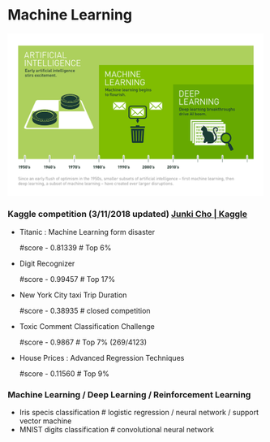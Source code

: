 # Machine Learning

![alt text](/image/Deep_Learning.png "cover_image")

### Kaggle competition (3/11/2018 updated) [Junki Cho | Kaggle](https://www.kaggle.com/jungi21cc)

  - Titanic : Machine Learning form disaster

      #score - 0.81339 # Top 6%

  - Digit Recognizer

      #score - 0.99457 # Top 17%

  - New York City taxi Trip Duration

      #score - 0.38935 # closed competition

  - Toxic Comment Classification Challenge

      #score - 0.9867  # Top 7% (269/4123)

  - House Prices : Advanced Regression Techniques

      #score - 0.11560 # Top 9%

### Machine Learning / Deep Learning / Reinforcement Learning
  - Iris specis classification # logistic regression / neural network / support vector machine
  - MNIST digits classification # convolutional neural network
